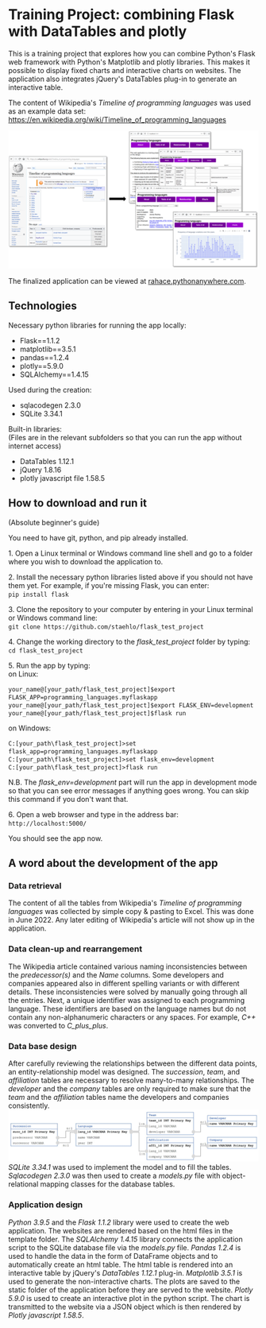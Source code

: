 # Training Project: combining Flask with DataTables and plotly

This is a training project that explores how you can combine Python's Flask web framework with Python's Matplotlib and plotly libraries. This makes it possible to display fixed charts and interactive charts on websites. The application also integrates jQuery's DataTables plug-in to generate an interactive table.

The content of Wikipedia's *Timeline of programming languages* was used as an example data set:  
https://en.wikipedia.org/wiki/Timeline_of_programming_languages

![from_wiki_to_flask](https://github.com/staehlo/flask_test_project/blob/main/graphic_for_readme_from_wiki_to_flask.jpg)

The finalized application can be viewed at [rahace.pythonanywhere.com](http://rahace.pythonanywhere.com/).


## Technologies

Necessary python libraries for running the app locally:

* Flask==1.1.2
* matplotlib==3.5.1
* pandas==1.2.4
* plotly==5.9.0
* SQLAlchemy==1.4.15

Used during the creation:

* sqlacodegen 2.3.0
* SQLite 3.34.1

Built-in libraries:  
(Files are in the relevant subfolders so that you can run the app without internet access)

* DataTables 1.12.1
* jQuery 1.8.16
* plotly javascript file 1.58.5


## How to download and run it
(Absolute beginner's guide)

You need to have git, python, and pip already installed.

1\. Open a Linux terminal or Windows command line shell and go to a folder where you wish to download the application to.


2\. Install the necessary python libraries listed above if you should not have them yet. For example, if you're missing Flask, you can enter:  
`pip install flask`

3\. Clone the repository to your computer by entering in your Linux terminal or Windows command line:  
`git clone https://github.com/staehlo/flask_test_project`  


4\. Change the working directory to the *flask_test_project* folder by typing:  
`cd flask_test_project`

5\. Run the app by typing:  
on Linux:
```
your_name@[your_path/flask_test_project]$export FLASK_APP=programming_languages.myflaskapp
your_name@[your_path/flask_test_project]$export FLASK_ENV=development
your_name@[your_path/flask_test_project]$flask run
```

on Windows:
```
C:[your_path\flask_test_project]>set flask_app=programming_languages.myflaskapp
C:[your_path\flask_test_project]>set flask_env=development
C:[your_path\flask_test_project]>flask run
```

N.B. The *flask_env=development* part will run the app in development mode so that you can see error messages if anything goes wrong. You can skip this command if you don't want that.

6\. Open a web browser and type in the address bar:  
`http://localhost:5000/`

You should see the app now.


## A word about the development of the app

### Data retrieval
The content of all the tables from Wikipedia's *Timeline of programming languages* was collected by simple copy & pasting to Excel. This was done in June 2022. Any later editing of Wikipedia's article will not show up in the application.

### Data clean-up and rearrangement
The Wikipedia article contained various naming inconsistencies between the *predecessor(s)* and the *Name* columns. Some developers and companies appeared also in different spelling variants or with different details. These inconsistencies were solved by manually going through all the entries.
Next, a unique identifier was assigned to each programming language. These identifiers are based on the language names but do not contain any non-alphanumeric characters or any spaces. For example, *C++* was converted to *C_plus_plus*.

### Data base design
After carefully reviewing the relationships between the different data points, an entity-relationship model was designed. The *succession*, *team*, and *affiliation* tables are necessary to resolve many-to-many relationships. The *developer* and the *company* tables are only required to make sure that the *team* and the *affiliation* tables name the developers and companies consistently.
![entity_relationship_diagram](https://github.com/staehlo/flask_test_project/blob/main/graphic_for_readme_Entity_Relationship_Diagram.jpg)
*SQLite 3.34.1* was used to implement the model and to fill the tables.
*Sqlacodegen 2.3.0* was then used to create a *models.py* file with object-relational mapping classes for the database tables.

### Application design
*Python 3.9.5* and the *Flask 1.1.2* library were used to create the web application. The websites are rendered based on the html files in the template folder. The *SQLAlchemy 1.4.15* library connects the application script to the SQLite database file via the *models.py* file. *Pandas 1.2.4* is used to handle the data in the form of DataFrame objects and to automatically create an html table. The html table is rendered into an interactive table by jQuery's *DataTables 1.12.1* plug-in. *Matplotlib 3.5.1* is used to generate the non-interactive charts. The plots are saved to the static folder of the application before they are served to the website. *Plotly 5.9.0* is used to create an interactive plot in the python script. The chart is transmitted to the website via a JSON object which is then rendered by *Plotly javascript 1.58.5*.
